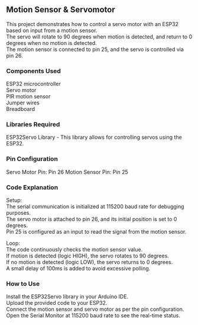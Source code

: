 <h2>Motion Sensor & Servomotor</h2>
This project demonstrates how to control a servo motor with an ESP32 based on input from a motion sensor. <br>
The servo will rotate to 90 degrees when motion is detected, and return to 0 degrees when no motion is detected.<br>
The motion sensor is connected to pin 25, and the servo is controlled via pin 26.<br>

<h3>Components Used</h3>
ESP32 microcontroller<br>
Servo motor<br>
PIR motion sensor<br>
Jumper wires<br>
Breadboard<br>

<h3>Libraries Required</h3>
ESP32Servo Library - This library allows for controlling servos using the ESP32.

<h3>Pin Configuration</h3>
Servo Motor Pin: Pin 26
Motion Sensor Pin: Pin 25

<h3>Code Explanation</h3>
Setup:<br>
The serial communication is initialized at 115200 baud rate for debugging purposes.<br>
The servo motor is attached to pin 26, and its initial position is set to 0 degrees.<br>
Pin 25 is configured as an input to read the signal from the motion sensor.<br>

Loop:<br>
The code continuously checks the motion sensor value.<br>
If motion is detected (logic HIGH), the servo rotates to 90 degrees.<br>
If no motion is detected (logic LOW), the servo returns to 0 degrees.<br>
A small delay of 100ms is added to avoid excessive polling.<br>

<h3>How to Use</h3>
Install the ESP32Servo library in your Arduino IDE.<br>
Upload the provided code to your ESP32.<br>
Connect the motion sensor and servo motor as per the pin configuration.<br>
Open the Serial Monitor at 115200 baud rate to see the real-time status.<br>
